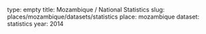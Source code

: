 type: empty
title: Mozambique / National Statistics
slug: places/mozambique/datasets/statistics
place: mozambique
dataset: statistics
year: 2014
